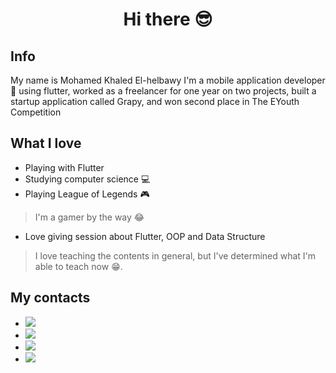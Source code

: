 <center><H1>Hi there &#128526; </></center>

## Info
My name is Mohamed Khaled El-helbawy 
I'm a mobile application developer :iphone: 
using flutter, worked as a freelancer for one year on two projects, built a startup application called Grapy, and won second place in The EYouth Competition

## What I love  
* Playing with Flutter 
* Studying computer science :computer:
* Playing League of Legends :video_game: 
> I'm a gamer by the way :joy:
* Love giving session about Flutter, OOP and Data Structure
> I love teaching the contents in general, but I've determined what I'm able to teach now :grin:.

## My contacts
* <a href="https://github.com/El-Helbawy-M"><image src="github.png"></a>
* <a href="https://hamada.helbawy.hh@gmail.com"><image src="gmail.png"></a>
* <a href="https://www.linkedin.com/in/mohamed-el-helbawy-ab89781bb/"><image src="linkedin.png"></a>
* <a href="https://www.facebook.com/hamada.helbawy"><image src="facebook.png"></a>

<!--
**El-Helbawy-M/El-Helbawy-M** is a ✨ _special_ ✨ repository because its `README.md` (this file) appears on your GitHub profile.

Here are some ideas to get you started:

- 🔭 I’m currently working on ...
- 🌱 I’m currently learning ...
- 👯 I’m looking to collaborate on ...
- 🤔 I’m looking for help with ...
- 💬 Ask me about ...
- 📫 How to reach me: ...
- 😄 Pronouns: ...
- ⚡ Fun fact: ...
-->
